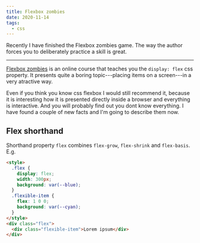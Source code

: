 ```yaml
---
title: Flexbox zombies
date: 2020-11-14
tags:
  - css
---
```


Recently I have finished the Flexbox zombies game. The way the author forces you to deliberately practice a skill is great.

---

[Flexbox zombies](https://flexboxzombies.com) is an online course that teaches you the `display: flex` css property. It presents quite a boring topic---placing items on a screen---in a very atractive way.

Even if you think you know css flexbox I would still recommend it, because it is interesting how it is presented directly inside a browser and everything is interactive. And you will probably find out you dont know everything. I have found a couple of new facts and I'm going to describe them now.

## Flex shorthand

Shorthand property `flex` combines `flex-grow`, `flex-shrink` and `flex-basis`. E.g.

```html {run}
<style>
  .flex {
    display: flex;
    width: 300px;
    background: var(--blue);
  }
  .flexible-item {
    flex: 1 0 0;
    background: var(--cyan);
  }
</style>
<div class="flex">
  <div class="flexible-item">Lorem ipsum</div>
</div>
```

